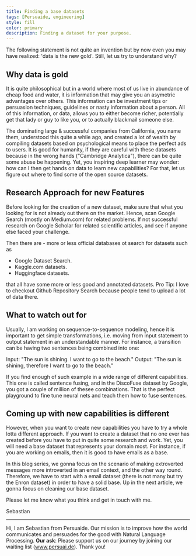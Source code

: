 ```yaml
---
title: Finding a base datasets 
tags: [Persuaide, engineering]
style: fill
color: primary
description: Finding a dataset for your purpose.
---
```


The following statement is not quite an invention but by now even you may have realized: 'data is the new gold'. Still, let us try to understand why?

## Why data is gold

It is quite philosophical but in a world where most of us live in abundance of cheap food and water, it is information that may give you an asymetric advantages over others. This information can be investment tips or persuasion techniques, guidelines or nasty information about a person. All of this information, or data, allows you to either become richer, potentially get that lady or guy to like you, or to actually blackmail someone else. 

The dominating large & successful companies from California, you name them, understood this quite a while ago, and created a lot of wealth by compiling datasets based on psychological means to place the perfect ads to users. It is good for humanity, if they are careful with these datasets because in the wrong hands ("Cambridge Analytica"), there can be quite some abuse be happening. Yet, you inspiring deep learner may wonder: how can I then get hands on data to learn new capabilities? For that, let us figure out where to find some of the open source datasets.

## Research Approach for new Features

Before looking for the creation of a new dataset, make sure that what you looking for is not already out there on the market. Hence, scan Google Search (mostly on Medium.com) for related problems. 
If not successful research on Google Scholar for related scientific articles, and see if anyone else faced your challenge. 

Then there are - more or less official databases ot search for datasets such as 
- Google Dataset Search.
- Kaggle.com datasets.
- Huggingface datasets.

that all have some more or less good and annotated datasets.
Pro Tip: I love to checkout Github Repository Search  because people tend to upload a lot of data there. 

## What to watch out for

Usually, I am working on sequence-to-sequence modeling, hence it is important to get simple transformations, i.e. moving from input statement to output statement in an understandable manner. For instance, a transition can be having two sentences being combined into one:

Input: "The sun is shining. I want to go to the beach."
Output: "The sun is shining, therefore I want to go to the beach."

If you find enough of such example in a wide range of different capabilities. This one is called sentence fusing, and in the DiscoFuse dataset by Google, you got a couple of million of thesee combinations. That is the perfect playground to fine tune neural nets and teach them how to fuse sentences.

## Coming up with new capabilities is different

However, when you want to create new capabilities you have to try a whole lotta different approach. If you want to create a dataset that no one ever has created before you have to put in quite some research and work. Yet, you will need a base dataset that represents your domain most. For instance, if you are working on emails, then it is good to have emails as a base.

In this blog series, we gonna focus on the scenario of making extroverted messages more introverted in an email context, and the other way round. Therefore, we have to start with a email dataset (there is not many but try the Enron dataset) in order to have a solid base. Up in the next article, we gonna focus on cleaning our base dataset.

Please let me know what you think and get in touch with me. 

Sebastian

---

Hi, I am Sebastian from Persuaide. Our mission is to improve how the world communicates and persuades for the good with Natural Language Processing. __Our ask__: Please support us on our journey by joining our waiting list (www.persuai.de). Thank you!
